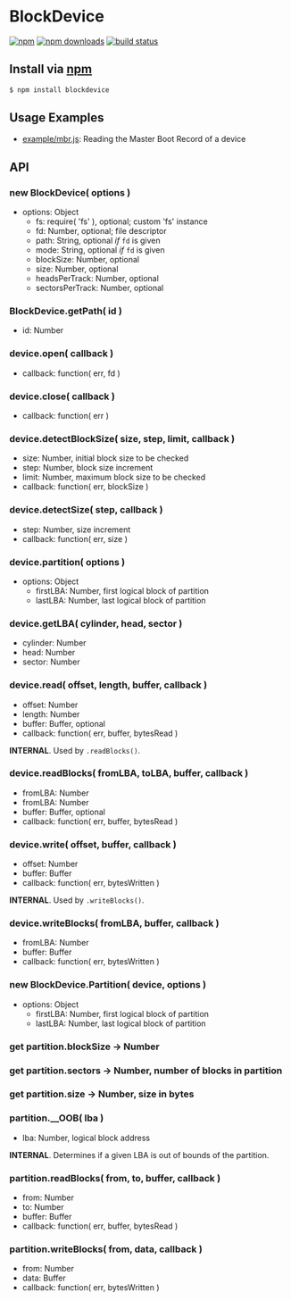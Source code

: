 # BlockDevice

[![npm](http://img.shields.io/npm/v/blockdevice.svg?style=flat)](https://npmjs.org/blockdevice)
[![npm downloads](http://img.shields.io/npm/dm/blockdevice.svg?style=flat)](https://npmjs.org/blockdevice)
[![build status](http://img.shields.io/travis/jhermsmeier/node-blockdevice.svg?style=flat)](https://travis-ci.org/jhermsmeier/node-blockdevice)

## Install via [npm](https://npmjs.org)

```sh
$ npm install blockdevice
```

## Usage Examples

- [example/mbr.js](https://github.com/jhermsmeier/node-blockdevice/blob/master/example/mbr.js): Reading the Master Boot Record of a device

## API

### new BlockDevice( options )
  - options: Object
    - fs: require( 'fs' ), optional; custom 'fs' instance
    - fd: Number, optional; file descriptor
    - path: String, optional *if* `fd` is given
    - mode: String, optional *if* `fd` is given
    - blockSize: Number, optional
    - size: Number, optional
    - headsPerTrack: Number, optional
    - sectorsPerTrack: Number, optional

### BlockDevice.getPath( id )
  - id: Number

### device.open( callback )
  - callback: function( err, fd )

### device.close( callback )
  - callback: function( err )

### device.detectBlockSize( size, step, limit, callback )
  - size: Number, initial block size to be checked
  - step: Number, block size increment
  - limit: Number, maximum block size to be checked
  - callback: function( err, blockSize )

### device.detectSize( step, callback )
  - step: Number, size increment
  - callback: function( err, size )

### device.partition( options )
  - options: Object
    - firstLBA: Number, first logical block of partition
    - lastLBA: Number, last logical block of partition

### device.getLBA( cylinder, head, sector )
  - cylinder: Number
  - head: Number
  - sector: Number

### device.read( offset, length, buffer, callback )
  - offset: Number
  - length: Number
  - buffer: Buffer, optional
  - callback: function( err, buffer, bytesRead )
  
**INTERNAL**. Used by `.readBlocks()`.

### device.readBlocks( fromLBA, toLBA, buffer, callback )
 - fromLBA: Number
 - fromLBA: Number
 - buffer: Buffer, optional
 - callback: function( err, buffer, bytesRead )

### device.write( offset, buffer, callback )
  - offset: Number
  - buffer: Buffer
  - callback: function( err, bytesWritten )
  
**INTERNAL**. Used by `.writeBlocks()`.

### device.writeBlocks( fromLBA, buffer, callback )
  - fromLBA: Number
  - buffer: Buffer
  - callback: function( err, bytesWritten )

### new BlockDevice.Partition( device, options )
  - options: Object
    - firstLBA: Number, first logical block of partition
    - lastLBA: Number, last logical block of partition

### get partition.blockSize -> Number
### get partition.sectors -> Number, number of blocks in partition
### get partition.size -> Number, size in bytes

### partition.__OOB( lba )
  - lba: Number, logical block address
  
**INTERNAL**. Determines if a given LBA is out of bounds of the partition.

### partition.readBlocks( from, to, buffer, callback )
  - from: Number
  - to: Number
  - buffer: Buffer
  - callback: function( err, buffer, bytesRead )

### partition.writeBlocks( from, data, callback )
  - from: Number
  - data: Buffer
  - callback: function( err, bytesWritten )
